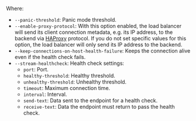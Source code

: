 Where:
* `--panic-threshold`: Panic mode threshold.
* `--enable-proxy-protocol`: With this option enabled, the load balancer will send its client connection metadata, e.g. its IP address, to the backend via [HAProxy](https://www.haproxy.org/download/1.9/doc/proxy-protocol.txt) protocol. If you do not set specific values for this option, the load balancer will only send its IP address to the backend.
* `--keep-connections-on-host-health-failure`: Keeps the connection alive even if the health check fails.
* `--stream-healthcheck`: Health check settings:
  * `port`: Port.
  * `healthy-threshold`: Healthy threshold.
  * `unhealthy-threshold`: Unhealthy threshold.
  * `timeout`: Maximum connection time.
  * `interval`: Interval.
  * `send-text`: Data sent to the endpoint for a health check.
  * `receive-text`: Data the endpoint must return to pass the health check.